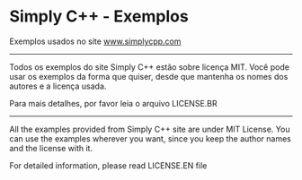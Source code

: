 # Simply C++ - Exemplos

Exemplos usados no site www.simplycpp.com

-----

Todos os exemplos do site Simply C++ estão sobre licença MIT.
Você pode usar os exemplos da forma que quiser, desde que mantenha os nomes dos autores e a licença usada.

Para mais detalhes, por favor leia o arquivo LICENSE.BR

-----

All the examples provided from Simply C++ site are under MIT License.
You can use the examples wherever you want, since you keep the author names and the license with it.

For detailed information, please read LICENSE.EN file
